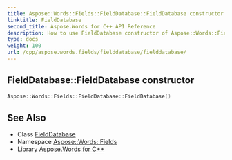 ```yaml
---
title: Aspose::Words::Fields::FieldDatabase::FieldDatabase constructor
linktitle: FieldDatabase
second_title: Aspose.Words for C++ API Reference
description: How to use FieldDatabase constructor of Aspose::Words::Fields::FieldDatabase class in C++.
type: docs
weight: 100
url: /cpp/aspose.words.fields/fielddatabase/fielddatabase/
---
```

## FieldDatabase::FieldDatabase constructor




```cpp
Aspose::Words::Fields::FieldDatabase::FieldDatabase()
```

## See Also

* Class [FieldDatabase](../)
* Namespace [Aspose::Words::Fields](../../)
* Library [Aspose.Words for C++](../../../)

